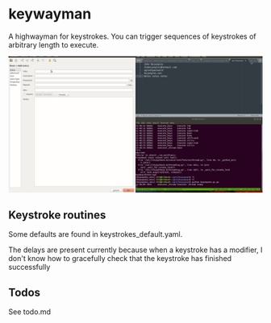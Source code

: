 # keywayman
A highwayman for keystrokes. You can trigger sequences of keystrokes of arbitrary length to execute.

![Demo](media/demo_keepass_autofill.gif)

## Keystroke routines

Some defaults are found in keystrokes_default.yaml. 

The delays are present currently because when a keystroke has a modifier, I don't know how to gracefully check that the keystroke has finished successfully

## Todos

See todo.md
